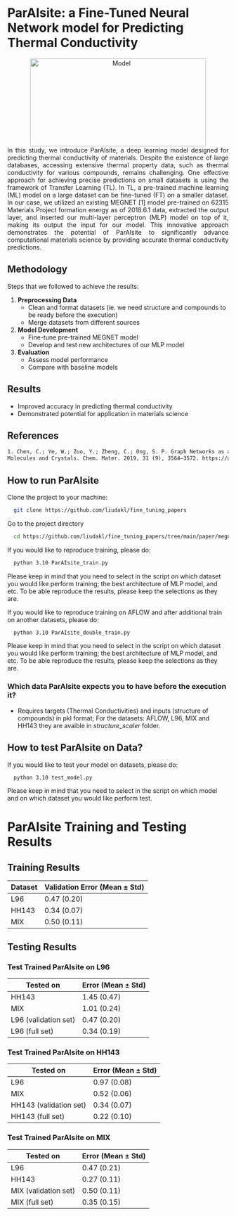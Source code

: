 # ParAIsite: a Fine-Tuned Neural Network model for Predicting Thermal Conductivity


<div align="center">
<img src="https://github.com/liudakl/fine_tuning_papers/blob/main/paper/ParAIsite.png?raw=true" alt="Model" width="400" height="200">
</div>

<div style="text-align: justify;">
In this study, we introduce ParAIsite, a deep learning model designed for predicting thermal conductivity of materials. Despite the existence of large databases, accessing extensive thermal property data, such as thermal conductivity for various compounds, remains challenging. One effective approach for achieving precise predictions on small datasets is using the framework of Transfer Learning (TL). In TL, a pre-trained machine learning (ML) model on a large dataset can be fine-tuned (FT) on a smaller dataset. In our case, we utilized an existing MEGNET [1] model pre-trained on 62315 Materials Project formation energy as of 2018.6.1 data, extracted the output layer, and inserted our multi-layer perceptron (MLP) model on top of it, making its output the input for our model. This innovative approach demonstrates the potential of ParAIsite to significantly advance computational materials science by providing accurate thermal conductivity predictions.
</div>

## Methodology 

Steps that we followed to achieve the results: 

1. **Preprocessing Data**
   - Clean and format datasets (ie. we need structure and compounds to be ready before the execution)
   - Merge datasets from different sources
2. **Model Development**
   - Fine-tune pre-trained MEGNET model 
   - Develop and test new architectures of our MLP model 
3. **Evaluation**
   - Assess model performance
   - Compare with baseline models

## Results

- Improved accuracy in predicting thermal conductivity
- Demonstrated potential for application in materials science

## References

```txt
1. Chen, C.; Ye, W.; Zuo, Y.; Zheng, C.; Ong, S. P. Graph Networks as a Universal Machine Learning Framework for
Molecules and Crystals. Chem. Mater. 2019, 31 (9), 3564–3572. https://doi.org/10.1021/acs.chemmater.9b01294.
```

## How to run ParAIsite

Clone the project to your machine:

```bash
  git clone https://github.com/liudakl/fine_tuning_papers 
```

Go to the project directory

```bash
  cd https://github.com/liudakl/fine_tuning_papers/tree/main/paper/megnet_p31/pytorch/matgl-main/src
```

If you would like to reproduce training, please do: 

```bash
  python 3.10 ParAIsite_train.py
```
Please keep in mind that you need to select in the script on which dataset you would like perform training; the best architecture of MLP model, and etc. To be able reproduce the results, please keep the selections as they are. 

If you would like to reproduce training on AFLOW and after additional train on another datasets, please do: 

```bash
  python 3.10 ParAIsite_double_train.py
```
Please keep in mind that you need to select in the script on which dataset you would like perform training; the best architecture of MLP model, and etc. To be able reproduce the results, please keep the selections as they are. 


### Which data ParAIsite expects you to have before the execution it? 

- Requires targets (Thermal Conductivities) and inputs (structure of compounds) in pkl format; For the datasets: AFLOW, L96, MIX and HH143 they are avaible in *structure_scaler* folder. 

## How to test ParAIsite on Data? 

If you would like to test your model on datasets, please do: 

```bash
  python 3.10 test_model.py
```
Please keep in mind that you need to select in the script on which model and on which dataset you would like perform test. 


# ParAIsite Training and Testing Results

## Training Results
| Dataset | Validation Error (Mean ± Std) |
|---------|-------------------------------|
| L96     | 0.47 (0.20)                   |
| HH143   | 0.34 (0.07)                   |
| MIX     | 0.50 (0.11)                   |

## Testing Results

### Test Trained ParAIsite on L96
| Tested on | Error (Mean ± Std)                |
|-----------|-----------------------------------|
| HH143     | 1.45 (0.47)                       |
| MIX       | 1.01 (0.24)                       |
| L96 (validation set) | 0.47 (0.20)            |
| L96 (full set)       | 0.34 (0.19)            |

### Test Trained ParAIsite on HH143
| Tested on | Error (Mean ± Std)                |
|-----------|-----------------------------------|
| L96       | 0.97 (0.08)                       |
| MIX       | 0.52 (0.06)                       |
| HH143 (validation set) | 0.34 (0.07)          |
| HH143 (full set)       | 0.22 (0.10)          |

### Test Trained ParAIsite on MIX
| Tested on | Error (Mean ± Std)                |
|-----------|-----------------------------------|
| L96       | 0.47 (0.21)                       |
| HH143     | 0.27 (0.11)                       |
| MIX (validation set) | 0.50 (0.11)            |
| MIX (full set)       | 0.35 (0.15)            |







